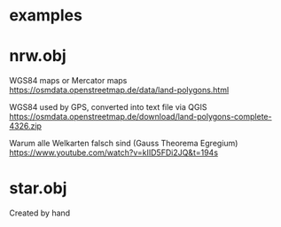 # examples

# nrw.obj

WGS84 maps or Mercator maps<br> 
https://osmdata.openstreetmap.de/data/land-polygons.html

WGS84 used by GPS, converted into text file via QGIS<br>
https://osmdata.openstreetmap.de/download/land-polygons-complete-4326.zip

Warum alle Welkarten falsch sind (Gauss Theorema Egregium)
https://www.youtube.com/watch?v=kIID5FDi2JQ&t=194s

# star.obj

Created by hand

